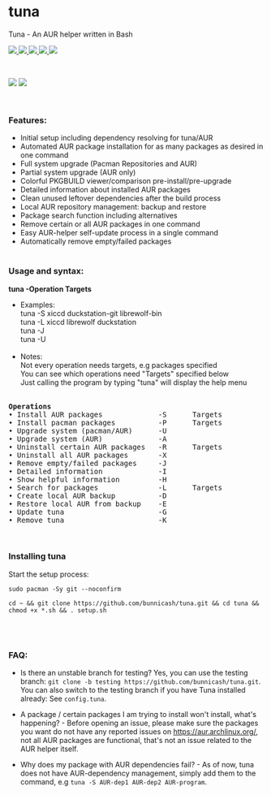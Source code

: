# tuna
Tuna - An AUR helper written in Bash<br>

<p>
    <a href="https://github.com/bunnicash/tuna">
        <img src="https://img.shields.io/github/stars/bunnicash/tuna?style=flat-square">
    </a>
    <a href="https://github.com/bunnicash/tuna/blob/main/LICENSE">
        <img src="https://img.shields.io/github/license/bunnicash/tuna?style=flat-square">
    </a>
    <a href="https://github.com/bunnicash/tuna/issues">
        <img src="https://img.shields.io/github/issues/bunnicash/tuna?style=flat-square">
    </a>
    <a href="https://github.com/bunnicash/tuna">
        <img src="https://img.shields.io/tokei/lines/github/bunnicash/tuna?style=flat-square">
    </a>
    <a href="https://github.com/bunnicash/tuna">
        <img src="https://img.shields.io/github/last-commit/bunnicash/tuna?style=flat-square">
    </a>
</p>
<br>

<p float="left">
    <img src="https://i.imgur.com/syYXtE2.png" />
    <img src="https://i.imgur.com/YiNVjVJ.png" />
</p>
<br>

### Features:
- Initial setup including dependency resolving for tuna/AUR
- Automated AUR package installation for as many packages as desired in one command
- Full system upgrade (Pacman Repositories and AUR)
- Partial system upgrade (AUR only)
- Colorful PKGBUILD viewer/comparison pre-install/pre-upgrade
- Detailed information about installed AUR packages
- Clean unused leftover dependencies after the build process
- Local AUR repository management: backup and restore
- Package search function including alternatives
- Remove certain or all AUR packages in one command
- Easy AUR-helper self-update process in a single command
- Automatically remove empty/failed packages
<br><br>

### Usage and syntax:
<b>tuna -Operation Targets</b><br>
- Examples: <br>
tuna -S xiccd duckstation-git librewolf-bin <br>
tuna -L xiccd librewolf duckstation <br>
tuna -J <br>
tuna -U <br><br>
- Notes: <br>
Not every operation needs targets, e.g packages specified <br>
You can see which operations need "Targets" specified below <br>
Just calling the program by typing "tuna" will display the help menu <br><br>

<pre><b>Operations</b>
• Install AUR packages             -S      Targets
• Install pacman packages          -P      Targets
• Upgrade system (pacman/AUR)      -U
• Upgrade system (AUR)             -A
• Uninstall certain AUR packages   -R      Targets
• Uninstall all AUR packages       -X
• Remove empty/failed packages     -J
• Detailed information             -I
• Show helpful information         -H
• Search for packages              -L      Targets
• Create local AUR backup          -D
• Restore local AUR from backup    -E
• Update tuna                      -G
• Remove tuna                      -K
</pre><br>

### Installing tuna
Start the setup process:
```
sudo pacman -Sy git --noconfirm
```
```
cd ~ && git clone https://github.com/bunnicash/tuna.git && cd tuna && chmod +x *.sh && . setup.sh
```
<br><br>

### FAQ:
- Is there an unstable branch for testing? Yes, you can use the testing branch: `git clone -b testing https://github.com/bunnicash/tuna.git`. You can also switch to the testing branch if you have Tuna installed already: See `config.tuna`. <br>

- A package / certain packages I am trying to install won't install, what's happening? - Before opening an issue, please make sure the packages you want do not have any reported issues on https://aur.archlinux.org/, not all AUR packages are functional, that's not an issue related to the AUR helper itself. <br>

- Why does my package with AUR dependencies fail? - As of now, tuna does not have AUR-dependency management, simply add them to the command, e.g `tuna -S AUR-dep1 AUR-dep2 AUR-program`. 
<br><br>
